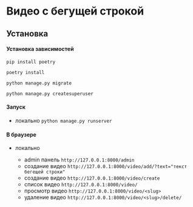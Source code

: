 # Видео с бегущей строкой

## Установка

#### Установка зависимостей

```pip install poetry```

```poetry install```

```python manage.py migrate```

```python manage.py createsuperuser```

#### Запуск

- локально ```python manage.py runserver ```

#### В браузере

* локально

  - admin панель    ```http://127.0.0.1:8000/admin```
  - создание видео  ```http://127.0.0.1:8000/video/add/?text="текст бегещей строки"```
  - создание видео  ```http://127.0.0.1:8000/video/create```
  - список видео    ```http://127.0.0.1:8000/video/```
  - просмотр видео  ```http://127.0.0.1:8000/video/<slug>```
  - удаление видео  ```http://127.0.0.1:8000/video/<slug>/delete/```

